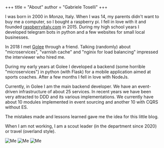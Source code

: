 +++
title = "About"
author = "Gabriele Toselli"
+++

I was born in 2000 in _Monza_, Italy. When I was 14, my parents didn't want to buy me a computer, so I bought a raspberry pi. I fell in love with it and founded [raspberryitaly.com](https://www.raspberryitaly.com/ "raspberryitaly.com") in 2015.
During my high school years I developed telegram bots in python and a few websites for small local businesses.

In 2018 I met [Golee](https://golee.it/ "Golee") through a friend. Talking (randomly) about "microservices", "varnish cache" and "nginix for load balancing" impressed the interviewer who hired me.

During my early years at Golee I developed a backend (some horrible "microservices") in python (with Flask) for a mobile application aimed at sports coaches.
After a few months I fell in love with NodeJs.

Currently, in Golee I am the main backend developer. We have an event-driven infrastructure of about 25 services.
In recent years we have been very attracted to DDD and its various implementations.
We currently have about 10 modules implemented in event sourcing and another 10 with CQRS without ES.

The mistakes made and lessons learned gave me the idea for this little blog.

When I am not working, I am a scout leader (in the department since 2020) or travel (overland style).


<img src="/images/me.jpg" alt="Me"/>
<img src="/images/me_scout.jpeg" alt="Me"/>
<img src="/images/me_overlanding.jpeg" alt="Me"/>


